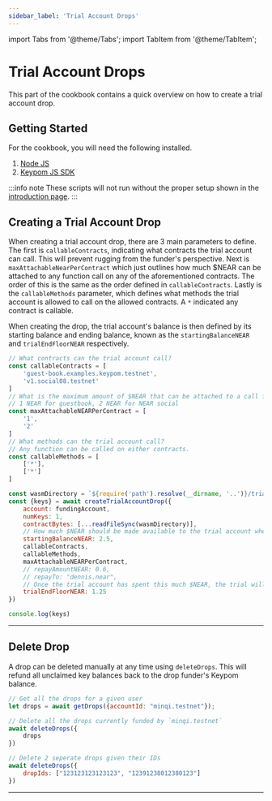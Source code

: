 ```yaml
---
sidebar_label: 'Trial Account Drops'
---
```

import Tabs from '@theme/Tabs';
import TabItem from '@theme/TabItem';

# Trial Account Drops
This part of the cookbook contains a quick overview on how to create a trial account drop.
## Getting Started
For the cookbook, you will need the following installed. 
1. [Node JS](https://docs.npmjs.com/downloading-and-installing-node-js-and-npm)  
2. [Keypom JS SDK](https://github.com/keypom/keypom-js#getting-started)


:::info note
These scripts will not run without the proper setup shown in the [introduction page](../welcome.md#connection-to-near-and-initializing-the-sdk).
:::

## Creating a Trial Account Drop
When creating a trial account drop, there are 3 main parameters to define. The first is `callableContracts`, indicating what contracts the trial account can call. This will prevent rugging from the funder's perspective. Next is `maxAttachableNearPerContract` which just outlines how much $NEAR can be attached to any function call on any of the aforementioned contracts. The order of this is the same as the order defined in `callableContracts`. Lastly is the `callableMethods` parameter, which defines what methods the trial account is allowed to call on the allowed contracts. A `*` indicated any contract is callable. 

When creating the drop, the trial account's balance is then defined by its starting balance and ending balance, known as the `startingBalanceNEAR` and `trialEndFloorNEAR` respectively. 

<Tabs>
<TabItem value="SDK" label="🔑 Keypom SDK">

```js
// What contracts can the trial account call?
const callableContracts = [
    'guest-book.examples.keypom.testnet',
    'v1.social08.testnet'
]
// What is the maximum amount of $NEAR that can be attached to a call for each callable contract?
// 1 NEAR for guestbook, 2 NEAR for NEAR social
const maxAttachableNEARPerContract = [
    '1',
    '2'
]
// What methods can the trial account call?
// Any function can be called on either contracts. 
const callableMethods = [
	['*'],
    ['*']
]

const wasmDirectory = `${require('path').resolve(__dirname, '..')}/trial-accounts/ext-wasm/trial-accounts.wasm`
const {keys} = await createTrialAccountDrop({
	account: fundingAccount,
    numKeys: 1,
    contractBytes: [...readFileSync(wasmDirectory)],
	// How much $NEAR should be made available to the trial account when it's created?
    startingBalanceNEAR: 2.5,
    callableContracts,
    callableMethods,
    maxAttachableNEARPerContract,
    // repayAmountNEAR: 0.6,
    // repayTo: "dennis.near",
	// Once the trial account has spent this much $NEAR, the trial will be over.
    trialEndFloorNEAR: 1.25
})

console.log(keys)
```

</TabItem>

</Tabs>

___

## Delete Drop
A drop can be deleted manually at any time using `deleteDrops`. This will refund all unclaimed key balances back to the drop funder's Keypom balance. 

<Tabs>
<TabItem value="SDK" label="🔑 Keypom SDK">

```js
// Get all the drops for a given user
let drops = await getDrops({accountId: "minqi.testnet"});

// Delete all the drops currently funded by `minqi.testnet`
await deleteDrops({
    drops
})

// Delete 2 seperate drops given their IDs
await deleteDrops({
    dropIds: ["123123123123123", "12391238012380123"]
})
```

</TabItem>

</Tabs>

___
